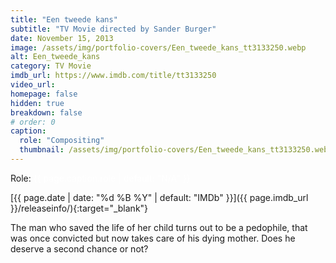 ```yaml
---
title: "Een tweede kans"
subtitle: "TV Movie directed by Sander Burger"
date: November 15, 2013
image: /assets/img/portfolio-covers/Een_tweede_kans_tt3133250.webp
alt: Een_tweede_kans
category: TV Movie
imdb_url: https://www.imdb.com/title/tt3133250
video_url: 
homepage: false
hidden: true
breakdown: false
# order: 0
caption:
  role: "Compositing"
  thumbnail: /assets/img/portfolio-covers/Een_tweede_kans_tt3133250.webp
---
```

Role: <span style="color:white">{{ page.caption.role | default: "N/A" }}</span>

[{{ page.date | date: "%d %B %Y" | default: "IMDb" }}]({{ page.imdb_url }}/releaseinfo/){:target="_blank"}

The man who saved the life of her child turns out to be a pedophile, that was once convicted but now takes care of his dying mother. Does he deserve a second chance or not?

